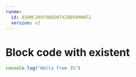 ```yaml
---
runme:
  id: 01HMCJRVF90ED0TXZ0B9XMHNT2
  version: v2
---
```


# Block code with existent

```js {"id":"01HER3GA0RQKJETKK5X5PPRTB4"}
console.log("Hello from JS")

```
